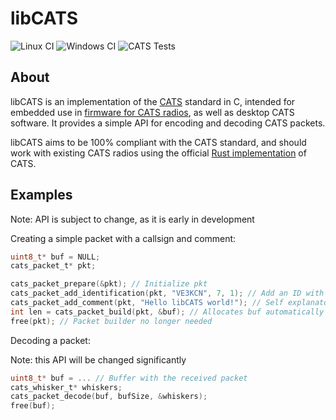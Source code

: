 # libCATS
![Linux CI](https://github.com/CamK06/libCATS/actions/workflows/linux-build.yml/badge.svg)
![Windows CI](https://github.com/CamK06/libCATS/actions/workflows/windows-build.yml/badge.svg)
![CATS Tests](https://github.com/CamK06/libCATS/actions/workflows/cats-tests.yml/badge.svg)

## About

libCATS is an implementation of the [CATS](https://cats.radio/) standard in C, intended for embedded use in [firmware for CATS radios](https://github.com/CamK06/CATS-Firmware), as well as desktop CATS software. It provides a simple API for encoding and decoding CATS packets.

libCATS aims to be 100% compliant with the CATS standard, and should work with existing CATS radios using the official [Rust implementation](https://gitlab.scd31.com/cats/ham-cats) of CATS.

## Examples
Note: API is subject to change, as it is early in development

Creating a simple packet with a callsign and comment:
```c
uint8_t* buf = NULL;
cats_packet_t* pkt;

cats_packet_prepare(&pkt); // Initialize pkt
cats_packet_add_identification(pkt, "VE3KCN", 7, 1); // Add an ID with callsign VE3KCN-7 and a logo of 1
cats_packet_add_comment(pkt, "Hello libCATS world!"); // Self explanatory; Add a comment whisker
int len = cats_packet_build(pkt, &buf); // Allocates buf automatically
free(pkt); // Packet builder no longer needed
```

Decoding a packet:

Note: this API will be changed significantly
```c
uint8_t* buf = ... // Buffer with the received packet
cats_whisker_t* whiskers;
cats_packet_decode(buf, bufSize, &whiskers);
free(buf);
```